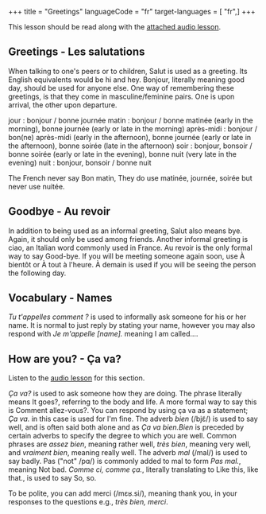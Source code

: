 +++
title = "Greetings"
languageCode = "fr"
target-languages = [ "fr",]
+++

This lesson should be read along with the [attached audio
lesson](/fr/An_introduction_to_French/Lessons/Greetings/podcast1).

## Greetings - Les salutations

When talking to one's peers or to children, Salut is used as a greeting.
Its English equivalents would be hi and hey. Bonjour, literally meaning
good day, should be used for anyone else. One way of remembering these
greetings, is that they come in masculine/feminine pairs. One is upon
arrival, the other upon departure.

jour : bonjour / bonne journée matin : bonjour / bonne matinée (early in
the morning), bonne journée (early or late in the morning) après-midi :
bonjour / bon(ne) après-midi (early in the afternoon), bonne journée
(early or late in the afternoon), bonne soirée (late in the afternoon)
soir : bonjour, bonsoir / bonne soirée (early or late in the evening),
bonne nuit (very late in the evening) nuit : bonjour, bonsoir / bonne
nuit

The French never say Bon matin, They do use matinée, journée, soirée but
never use nuitée.

## Goodbye - Au revoir

In addition to being used as an informal greeting, Salut also means bye.
Again, it should only be used among friends. Another informal greeting
is ciao, an Italian word commonly used in France. Au revoir is the only
formal way to say Good-bye. If you will be meeting someone again soon,
use À bientôt or À tout à l'heure. À demain is used if you will be
seeing the person the following day.

## Vocabulary - Names

*Tu t'appelles comment ?* is used to informally ask someone for his or
her name. It is normal to just reply by stating your name, however you
may also respond with *Je m'appelle \[name\].* meaning I am called....

## How are you? - Ça va?

Listen to the [audio
lesson](/fr/An_introduction_to_French/Lessons/Greetings/podcast2) for
this section.

*Ça va?* is used to ask someone how they are doing. The phrase literally
means It goes?, referring to the body and life. A more formal way to say
this is Comment allez-vous?. You can respond by using ça va as a
statement; *Ça va.* in this case is used for I'm fine. The adverb *bien*
(/bjɛ̃/) is used to say well, and is often said both alone and as *Ça va
bien.Bien* is preceded by certain adverbs to specify the degree to which
you are well. Common phrases are *assez bien*, meaning rather well,
*très bien*, meaning very well, and *vraiment bien*, meaning really
well. The adverb *mal* (/mal/) is used to say badly. Pas ("not" /pɑ/) is
commonly added to mal to form *Pas mal.*, meaning Not bad. *Comme ci,
comme ça.*, literally translating to Like this, like that., is used to
say So, so.

To be polite, you can add merci (/mɛʁ.si/), meaning thank you, in your
responses to the questions e.g., *très bien, merci*.
